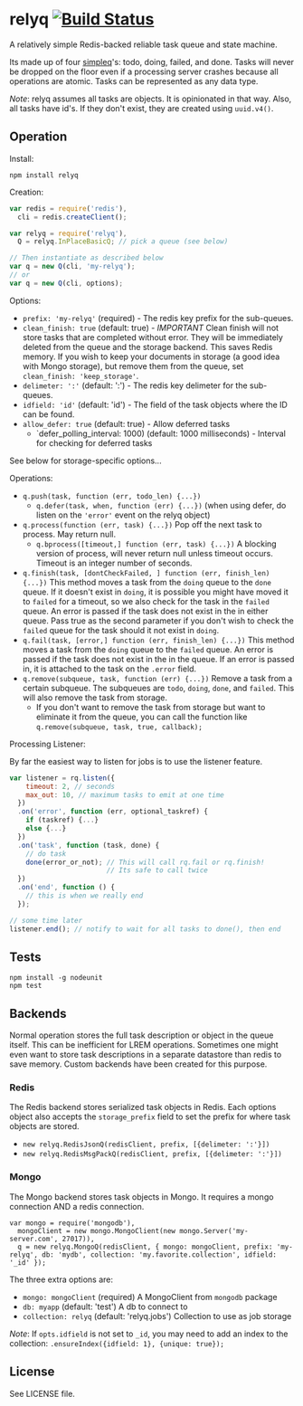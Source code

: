 # relyq [![Build Status][1]][2]

A relatively simple Redis-backed reliable task queue and state machine.

Its made up of four [simpleq](https://github.com/Rafflecopter/simpleq)'s: todo, doing, failed, and done. Tasks will never be dropped on the floor even if a processing server crashes because all operations are atomic. Tasks can be represented as any data type.

_Note_: relyq assumes all tasks are objects. It is opinionated in that way. Also, all tasks have id's. If they don't exist, they are created using `uuid.v4()`.

## Operation

Install:

```
npm install relyq
```

Creation:

```javascript
var redis = require('redis'),
  cli = redis.createClient();

var relyq = require('relyq'),
  Q = relyq.InPlaceBasicQ; // pick a queue (see below)

// Then instantiate as described below
var q = new Q(cli, 'my-relyq');
// or
var q = new Q(cli, options);
```

Options:

- `prefix: 'my-relyq'` (required) - The redis key prefix for the sub-queues.
- `clean_finish: true` (default: true) - _IMPORTANT_ Clean finish will not store tasks that are completed without error. They will be immediately deleted from the queue and the storage backend. This saves Redis memory. If you wish to keep your documents in storage (a good idea with Mongo storage), but remove them from the queue, set `clean_finish: 'keep_storage'`.
- `delimeter: ':'` (default: ':') - The redis key delimeter for the sub-queues.
- `idfield: 'id'` (default: 'id') - The field of the task objects where the ID can be found.
- `allow_defer: true` (default: true) - Allow deferred tasks
  - `defer_polling_interval: 1000) (default: 1000 milliseconds) - Interval for checking for deferred tasks

See below for storage-specific options...

Operations:

- `q.push(task, function (err, todo_len) {...})`
  - `q.defer(task, when, function (err) {...})` (when using defer, do listen on the `'error'` event on the relyq object)
- `q.process(function (err, task) {...})` Pop off the next task to process. May return null.
    - `q.bprocess([timeout,] function (err, task) {...})` A blocking version of process, will never return null unless timeout occurs. Timeout is an integer number of seconds.
- `q.finish(task, [dontCheckFailed, ] function (err, finish_len) {...})` This method moves a task from the `doing` queue to the `done` queue. If it doesn't exist in `doing`, it is possible you might have moved it to `failed` for a timeout, so we also check for the task in the `failed` queue. An error is passed if the task does not exist in the in either queue. Pass true as the second parameter if you don't wish to check the `failed` queue for the task should it not exist in `doing`.
- `q.fail(task, [error,] function (err, finish_len) {...})` This method moves a task from the `doing` queue to the `failed` queue. An error is passed if the task does not exist in the in the queue. If an error is passed in, it is attached to the task on the `.error` field.
- `q.remove(subqueue, task, function (err) {...})` Remove a task from a certain subqueue. The subqueues are `todo`, `doing`, `done`, and `failed`. This will also remove the task from storage.
  - If you don't want to remove the task from storage but want to eliminate it from the queue, you can call the function like `q.remove(subqueue, task, true, callback);`

Processing Listener:

By far the easiest way to listen for jobs is to use the listener feature.

```javascript
var listener = rq.listen({
    timeout: 2, // seconds
    max_out: 10, // maximum tasks to emit at one time
  })
  .on('error', function (err, optional_taskref) {
    if (taskref) {...}
    else {...}
  })
  .on('task', function (task, done) {
    // do task
    done(error_or_not); // This will call rq.fail or rq.finish!
                        // Its safe to call twice
  })
  .on('end', function () {
    // this is when we really end
  });

// some time later
listener.end(); // notify to wait for all tasks to done(), then end
```

## Tests

```
npm install -g nodeunit
npm test
```

## Backends

Normal operation stores the full task description or object in the queue itself. This can be inefficient for LREM operations. Sometimes one might even want to store task descriptions in a separate datastore than redis to save memory. Custom backends have been created for this purpose.

### Redis

The Redis backend stores serialized task objects in Redis. Each options object also accepts the `storage_prefix` field to set the prefix for where task objects are stored.

- `new relyq.RedisJsonQ(redisClient, prefix, [{delimeter: ':'}])`
- `new relyq.RedisMsgPackQ(redisClient, prefix, [{delimeter: ':'}])`

### Mongo

The Mongo backend stores task objects in Mongo. It requires a mongo connection AND a redis connection.

```
var mongo = require('mongodb'),
  mongoClient = new mongo.MongoClient(new mongo.Server('my-server.com', 27017)),
  q = new relyq.MongoQ(redisClient, { mongo: mongoClient, prefix: 'my-relyq', db: 'mydb', collection: 'my.favorite.collection', idfield: '_id' });
```

The three extra options are:

- `mongo: mongoClient` (required) A MongoClient from `mongodb` package
- `db: myapp` (default: 'test') A db to connect to
- `collection: relyq` (default: 'relyq.jobs') Collection to use as job storage

_Note_: If `opts.idfield` is not set to `_id`, you may need to add an index to the collection: `.ensureIndex({idfield: 1}, {unique: true});`

## License

See LICENSE file.

[1]: https://travis-ci.org/Rafflecopter/node-relyq.png?branch=master
[2]: http://travis-ci.org/Rafflecopter/node-relyq